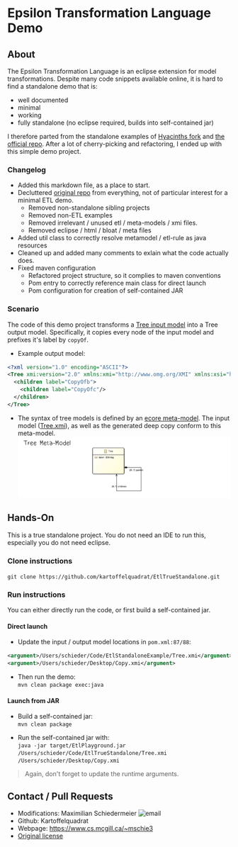 # Epsilon Transformation Language Demo

## About

The Epsilon Transformation Language is an eclipse extension for model transformations. Despite many code snippets available online, it is hard to find a standalone demo that is:
 * well documented
 * minimal
 * working
 * fully standalone (no eclipse required, builds into self-contained jar)

I therefore parted from the standalone examples of [Hyacinths fork](https://github.com/Hyacinth-Ali/epsilon-repo) and [the official repo](https://git.eclipse.org/c/epsilon/org.eclipse.epsilon.git/tree/examples/org.eclipse.epsilon.examples.standalone). After a lot of cherry-picking and refactoring, I ended up with this simple demo project.

### Changelog

 * Added this markdown file, as a place to start.
 * Decluttered [original repo](git://git.eclipse.org/gitroot/epsilon/org.eclipse.epsilon.git) from everything, not of particular interest for a minimal ETL demo.
   * Removed non-standalone sibling projects
   * Removed non-ETL examples
   * Removed irrelevant / unused etl / meta-models / xmi files.
   * Removed eclipse / html / bloat / meta files
 * Added util class to correctly resolve metamodel / etl-rule as java resources
 * Cleaned up and added many comments to exlain what the code actually does.
 * Fixed maven configuration
   * Refactored project structure, so it complies to maven conventions
   * Pom entry to correctly reference main class for direct launch
   * Pom configuration for creation of self-contained JAR

### Scenario

The code of this demo project transforms a [Tree input model](Tree.xmi) into a Tree output model. Specifically, it copies every node of the input model and prefixes it's label by ```copyOf```.

 * Example output model:  
  ```xml
  <?xml version="1.0" encoding="ASCII"?>
  <Tree xmi:version="2.0" xmlns:xmi="http://www.omg.org/XMI" xmlns:xsi="http://www.w3.org/2001/XMLSchema-instance" xmlns="TreeDsl" xsi:schemaLocation="TreeDsl file:///Users/schieder/Code/EtlStandaloneExample/target/classes/metamodels/Tree.ecore" label="CopyOfa">
    <children label="CopyOfb">
      <children label="CopyOfc"/>
    </children>
  </Tree>
  ```

 * The syntax of tree models is defined by an [ecore meta-model](src/main/resources/metamodels/Tree.ecore). The input model ([Tree.xmi](Tree.xmi)), as well as the generated deep copy conform to this meta-model.
![tree](docs/tree-mm.png)

## Hands-On

This is a true standalone project. You do not need an IDE to run this, especially you do not need eclipse.

### Clone instructions

```git clone https://github.com/kartoffelquadrat/EtlTrueStandalone.git```

### Run instructions

You can either directly run the code, or first build a self-contained jar.

#### Direct launch

 * Update the input / output model locations in ```pom.xml:87/88```:  
  ```xml
  <argument>/Users/schieder/Code/EtlStandaloneExample/Tree.xmi</argument>
  <argument>/Users/schieder/Desktop/Copy.xmi</argument>
  ```

 * Then run the demo:  
```mvn clean package exec:java```  

#### Launch from JAR

 * Build a self-contained jar:  
  ```mvn clean package```

 * Run the self-contained jar with:  
  ```java -jar target/EtlPlayground.jar /Users/schieder/Code/EtlTrueStandalone/Tree.xmi /Users/schieder/Desktop/Copy.xmi```


 > Again, don't forget to update the runtime arguments.

## Contact / Pull Requests

 * Modifications: Maximilian Schiedermeier ![email](email.png)
 * Github: Kartoffelquadrat
 * Webpage: https://www.cs.mcgill.ca/~mschie3
 * [Original license](EPL-2.0.html)


